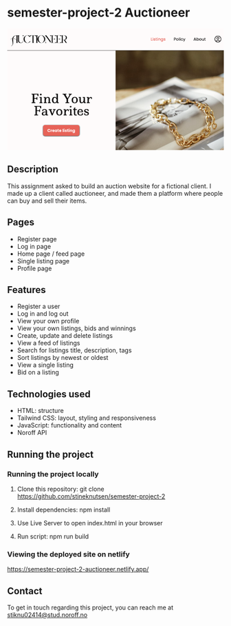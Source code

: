 # semester-project-2 Auctioneer

![Project Screenshot](./images/screenshot.png)

## Description

This assignment asked to build an auction website for a fictional client. I made up a client called auctioneer, and made them a platform where people can buy and sell their items.

## Pages

- Register page
- Log in page
- Home page / feed page
- Single listing page
- Profile page

## Features

- Register a user
- Log in and log out
- View your own profile
- View your own listings, bids and winnings
- Create, update and delete listings
- View a feed of listings
- Search for listings title, description, tags
- Sort listings by newest or oldest
- View a single listing
- Bid on a listing

## Technologies used

- HTML: structure
- Tailwind CSS: layout, styling and responsiveness
- JavaScript: functionality and content
- Noroff API

## Running the project

### Running the project locally

1. Clone this repository: git clone https://github.com/stineknutsen/semester-project-2

2. Install dependencies: npm install

3. Use Live Server to open index.html in your browser

4. Run script: npm run build

### Viewing the deployed site on netlify

https://semester-project-2-auctioneer.netlify.app/

## Contact

To get in touch regarding this project, you can reach me at
stiknu02414@stud.noroff.no

